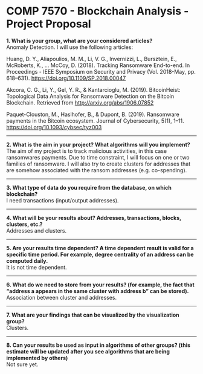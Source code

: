 # COMP 7570 - Blockchain Analysis - Project Proposal

<b>1. What is your group, what are your considered articles?</br></b>
Anomaly Detection. I will use the following articles:

   Huang, D. Y., Aliapoulios, M. M., Li, V. G., Invernizzi, L., Bursztein, E., McRoberts, K., … McCoy, D. (2018). Tracking Ransomware End-to-end. In Proceedings - IEEE Symposium on Security and Privacy (Vol. 2018-May, pp. 618–631). https://doi.org/10.1109/SP.2018.00047 </br>

   Akcora, C. G., Li, Y., Gel, Y. R., & Kantarcioglu, M. (2019). BitcoinHeist: Topological Data Analysis for Ransomware Detection on the Bitcoin Blockchain. Retrieved from http://arxiv.org/abs/1906.07852 </br>

   Paquet-Clouston, M., Haslhofer, B., & Dupont, B. (2019). Ransomware payments in the Bitcoin ecosystem. Journal of Cybersecurity, 5(1), 1–11. https://doi.org/10.1093/cybsec/tyz003</br>

***

<b>2. What is the aim in your project? What algorithms will you implement?</br></b>
The aim of my project is to track malicious activities, in this case ransomwares payments. Due to time constraint, I will focus on one or two families of ransomware. I will also try to create clusters for addresses that are somehow associated with the ransom addresses (e.g. co-spending).

***

<b>3. What type of data do you require from the database, on which blockchain?</br></b>
I need transactions (input/output addresses).

***

<b>4. What will be your results about? Addresses, transactions, blocks, clusters, etc.?</br></b>
Addresses and clusters.

***

<b>5. Are your results time dependent? A time dependent result is valid for a specific time period. For example, degree centrality of an address can be computed daily. </br></b>
It is not time dependent.

***

<b>6. What do we need to store from your results? (for example, the fact that “address a appears in the same cluster with address b” can be stored). </br></b>
Association between cluster and addresses.

***

<b>7. What are your findings that can be visualized by the visualization group? </br></b>
Clusters.

***

<b>8. Can your results be used as input in algorithms of other groups? (this estimate will be updated after you see algorithms that are being implemented by others) </br></b>
Not sure yet.
